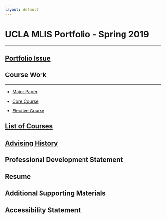 ```yaml
---
layout: default
---
```


# UCLA MLIS Portfolio - Spring 2019
* * *


## [Portfolio Issue](IssueStatement.md)

## Course Work
* * *

* [Major Paper](./MajorIntro.md)

* [Core Course](./assets/CoreCourse.pdf)
     
* [Elective Course](./Elective.pdf)

## [List of Courses](./courselisttest.md) 

## [Advising History](./advisinghistory.md)

## Professional Development Statement

## Resume

## Additional Supporting Materials

## Accessibility Statement
